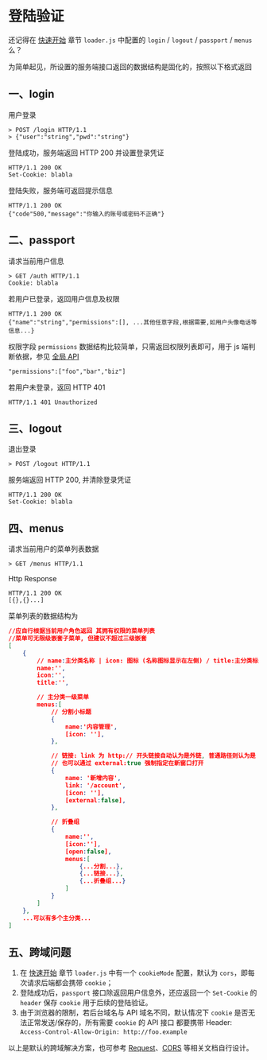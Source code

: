 # 登陆验证

还记得在 [快速开始](start.md) 章节 `loader.js` 中配置的 `login` / `logout` / `passport` / `menus` 么？


为简单起见，所设置的服务端接口返回的数据结构是固化的，按照以下格式返回

## 一、login

用户登录

```
> POST /login HTTP/1.1
> {"user":"string","pwd":"string"}
```

登陆成功，服务端返回 HTTP 200 并设置登录凭证

```
HTTP/1.1 200 OK
Set-Cookie: blabla
```

登陆失败，服务端可返回提示信息

```
HTTP/1.1 200 OK
{"code"500,"message":"你输入的账号或密码不正确"}
```


## 二、passport

请求当前用户信息

```
> GET /auth HTTP/1.1
Cookie: blabla
```

若用户已登录，返回用户信息及权限

```
HTTP/1.1 200 OK
{"name":"string","permissions":[], ...其他任意字段,根据需要,如用户头像电话等信息...}
```

权限字段 `permissions` 数据结构比较简单，只需返回权限列表即可，用于 js 端判断依据，参见 [全局 API](api.md)

```
"permissions":["foo","bar","biz"]
```

若用户未登录，返回 HTTP 401

```
HTTP/1.1 401 Unauthorized
```

## 三、logout

退出登录

```
> POST /logout HTTP/1.1
```

服务端返回 HTTP 200, 并清除登录凭证

```
HTTP/1.1 200 OK
Set-Cookie: blabla
```

## 四、menus

请求当前用户的菜单列表数据

```
> GET /menus HTTP/1.1
```

Http Response

```
HTTP/1.1 200 OK
[{},{}...]
```

菜单列表的数据结构为

```json
//应自行根据当前用户角色返回 其拥有权限的菜单列表
//菜单可无限级嵌套子菜单, 但建议不超过三级嵌套
[
    {
        // name:主分类名称 | icon: 图标 (名称图标显示在左侧) / title:主分类标题(显示在左侧顶部)
        name:'',
        icon:'',
        title:'',

        // 主分类一级菜单
        menus:[
            // 分割小标题
            {
                name:'内容管理',
                [icon: ''],
            },

            // 链接: link 为 http:// 开头链接自动认为是外链, 普通路径则认为是 vue 路由
            // 也可以通过 external:true 强制指定在新窗口打开
            {
                name: '新增内容',
                link: '/account',
                [icon: ''],
                [external:false],
            },

            // 折叠组
            {
                name:'',
                [icon:''],
                [open:false],
                menus:[
                    {...分割...},
                    {...链接...},
                    {...折叠组...}
                ]
            }
        ]
    },
    ...可以有多个主分类...
]
```


## 五、跨域问题

1. 在 [快速开始](start.md) 章节 `loader.js` 中有一个 `cookieMode` 配置，默认为 `cors`，即每次请求后端都会携带 `cookie`；
2. 登陆成功后，`passport` 接口除返回用户信息外，还应返回一个 `Set-Cookie` 的 `header` 保存 `cookie` 用于后续的登陆验证。
3. 由于浏览器的限制，若后台域名与 API 域名不同，默认情况下 `cookie` 是否无法正常发送/保存的，所有需要 `cookie` 的 API 接口
   都要携带 Header: `Access-Control-Allow-Origin: http://foo.example` 

以上是默认的跨域解决方案，也可参考 [Request](https://developer.mozilla.org/zh-CN/docs/Web/API/Request/mode)、[CORS](https://developer.mozilla.org/zh-CN/docs/Web/HTTP/Access_control_CORS) 等相关文档自行设计。